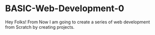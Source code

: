 # BASIC-Web-Development-0
Hey Folks! From Now I am going to create a series of web development from Scratch by creating projects.
